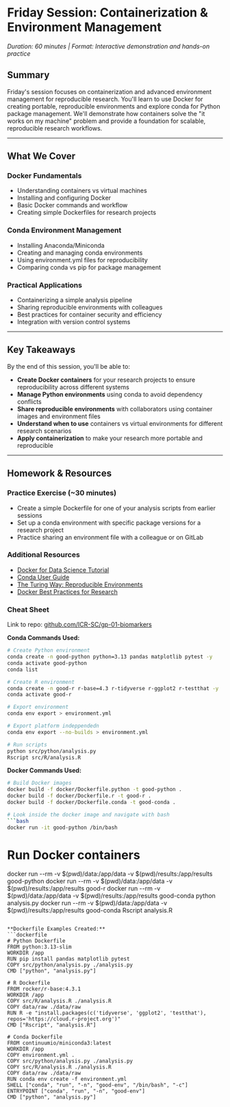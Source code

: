 # Friday Session: Containerization & Environment Management
*Duration: 60 minutes | Format: Interactive demonstration and hands-on practice*

## Summary
Friday's session focuses on containerization and advanced environment management for reproducible research. You'll learn to use Docker for creating portable, reproducible environments and explore conda for Python package management. We'll demonstrate how containers solve the "it works on my machine" problem and provide a foundation for scalable, reproducible research workflows.

---

## What We Cover

### Docker Fundamentals
- Understanding containers vs virtual machines
- Installing and configuring Docker
- Basic Docker commands and workflow
- Creating simple Dockerfiles for research projects

### Conda Environment Management
- Installing Anaconda/Miniconda
- Creating and managing conda environments
- Using environment.yml files for reproducibility
- Comparing conda vs pip for package management

### Practical Applications
- Containerizing a simple analysis pipeline
- Sharing reproducible environments with colleagues
- Best practices for container security and efficiency
- Integration with version control systems

---

## Key Takeaways

By the end of this session, you'll be able to:

- **Create Docker containers** for your research projects to ensure reproducibility across different systems
- **Manage Python environments** using conda to avoid dependency conflicts
- **Share reproducible environments** with collaborators using container images and environment files
- **Understand when to use** containers vs virtual environments for different research scenarios
- **Apply containerization** to make your research more portable and reproducible

---

## Homework & Resources

### Practice Exercise (~30 minutes)
- Create a simple Dockerfile for one of your analysis scripts from earlier sessions
- Set up a conda environment with specific package versions for a research project
- Practice sharing an environment file with a colleague or on GitLab

### Additional Resources
- [Docker for Data Science Tutorial](https://docker-curriculum.com/)
- [Conda User Guide](https://docs.conda.io/projects/conda/en/latest/user-guide/)
- [The Turing Way: Reproducible Environments](https://book.the-turing-way.org/reproducible-research/renv.html)
- [Docker Best Practices for Research](https://docs.docker.com/develop/dev-best-practices/)

### Cheat Sheet

Link to repo: [github.com/ICR-SC/gp-01-biomarkers](https://github.com/ICR-SC/gp-01-biomarkers)  

**Conda Commands Used:**
```bash
# Create Python environment
conda create -n good-python python=3.13 pandas matplotlib pytest -y
conda activate good-python
conda list

# Create R environment  
conda create -n good-r r-base=4.3 r-tidyverse r-ggplot2 r-testthat -y
conda activate good-r

# Export environment
conda env export > environment.yml

# Export platform indeppendedn
conda env export --no-builds > environment.yml

# Run scripts
python src/python/analysis.py
Rscript src/R/analysis.R
```

**Docker Commands Used:**
```bash
# Build Docker images
docker build -f docker/Dockerfile.python -t good-python .
docker build -f docker/Dockerfile.r -t good-r .
docker build -f docker/Dockerfile.conda -t good-conda .

# Look inside the docker image and navigate with bash
```bash
docker run -it good-python /bin/bash
```

# Run Docker containers
docker run --rm -v $(pwd)/data:/app/data -v $(pwd)/results:/app/results good-python
docker run --rm -v $(pwd)/data:/app/data -v $(pwd)/results:/app/results good-r
docker run --rm -v $(pwd)/data:/app/data -v $(pwd)/results:/app/results good-conda python analysis.py
docker run --rm -v $(pwd)/data:/app/data -v $(pwd)/results:/app/results good-conda Rscript analysis.R
```

**Dockerfile Examples Created:**
```dockerfile
# Python Dockerfile
FROM python:3.13-slim
WORKDIR /app
RUN pip install pandas matplotlib pytest
COPY src/python/analysis.py ./analysis.py
CMD ["python", "analysis.py"]

# R Dockerfile  
FROM rocker/r-base:4.3.1
WORKDIR /app
COPY src/R/analysis.R ./analysis.R
COPY data/raw ./data/raw
RUN R -e "install.packages(c('tidyverse', 'ggplot2', 'testthat'), repos='https://cloud.r-project.org')"
CMD ["Rscript", "analysis.R"]

# Conda Dockerfile
FROM continuumio/miniconda3:latest
WORKDIR /app
COPY environment.yml .
COPY src/python/analysis.py ./analysis.py
COPY src/R/analysis.R ./analysis.R
COPY data/raw ./data/raw
RUN conda env create -f environment.yml
SHELL ["conda", "run", "-n", "good-env", "/bin/bash", "-c"]
ENTRYPOINT ["conda", "run", "-n", "good-env"]
CMD ["python", "analysis.py"]
```